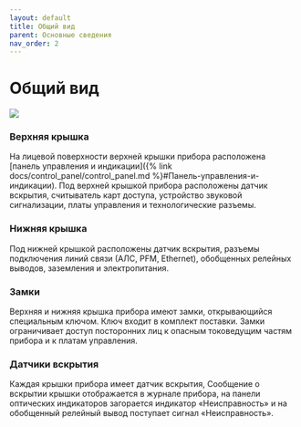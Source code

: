 ```yaml
---
layout: default
title: Общий вид
parent: Основные сведения
nav_order: 2
---
```


# Общий вид

![](../../assets/images/general_view.png)

### Верхняя крышка
На лицевой поверхности верхней крышки прибора расположена [панель управления и индикации]({% link docs/control_panel/control_panel.md %}#Панель-управления-и-индикации). Под верхней крышкой прибора расположены датчик вскрытия, считыватель карт доступа, устройство звуковой сигнализации, платы управления и технологические разъемы.

### Нижняя крышка
Под нижней крышкой расположены датчик вскрытия, разъемы подключения линий связи (АЛС, PFM, Ethernet), обобщенных релейных выводов, заземления и электропитания.

### Замки
Верхняя и нижняя крышка прибора имеют замки, открывающийся специальным ключом. Ключ входит в комплект поставки. Замки ограничивает доступ посторонних лиц к опасным токоведущим частям прибора и к платам управления.

### Датчики вскрытия 
Каждая крышки прибора имеет датчик вскрытия, Сообщение о вскрытии крышки отображается в журнале прибора, на панели оптических индикаторов загорается индикатор «Неисправность» и на обобщенный релейный вывод поступает сигнал «Неисправность».
